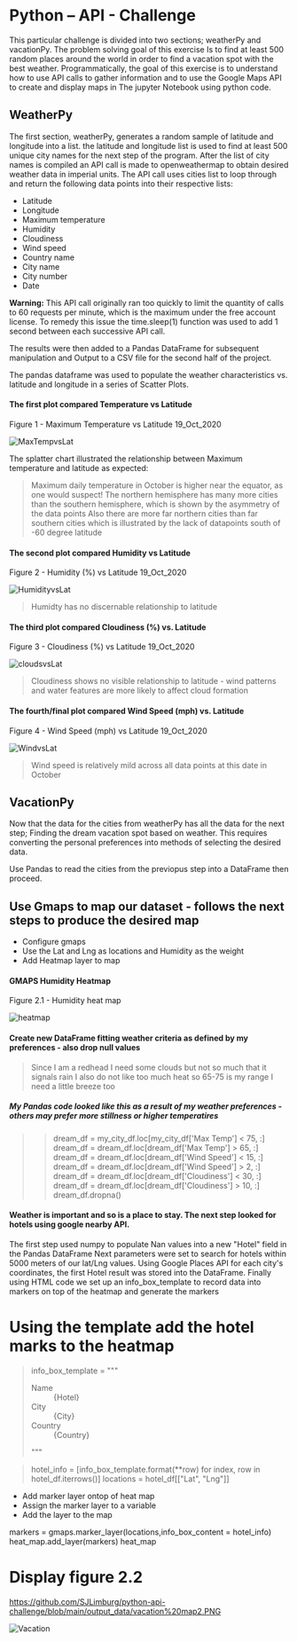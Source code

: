 # Python –  API - Challenge


This particular challenge is divided into two sections; weatherPy and vacationPy. The problem solving goal of this exercise Is to find at least 500 random places around the world in order to find a vacation spot with the best weather.
Programmatically, the goal of this exercise is to understand how to use API calls to gather information and to use the Google Maps API to create and display maps in The jupyter Notebook using python code. 

## WeatherPy
The first section, weatherPy, generates a random sample of latitude and longitude into a list. the latitude and longitude list is used to find at least 500 unique city names for the next step of the program.
After the list of city names is compiled an API call is made to openweathermap to obtain desired weather data in imperial units. 
The API call uses cities list to loop through and return the following data points into their respective lists:

- Latitude
- Longitude
- Maximum temperature
- Humidity
- Cloudiness
- Wind speed
- Country name
- City name
- City number
- Date

**Warning:** This API call originally ran too quickly to limit the quantity of calls to 60 requests per minute, which is the maximum under the free account license. To remedy this issue the time.sleep(1) function was used to add 1 second between each successive API call.

The results were then added to a Pandas DataFrame for subsequent manipulation and Output to a CSV file for the second half of the project. 

The pandas dataframe was used to populate the weather characteristics vs. latitude and longitude in a series of Scatter Plots.

#### The first plot compared Temperature vs Latitude

Figure 1 - Maximum Temperature vs Latitude 19_Oct_2020

![MaxTempvsLat](https://github.com/SJLimburg/python-api-challenge/blob/main/WeatherPy/Maximum%20Temperature%20vs%20Latitude%2019_Oct_2020.png)

The splatter chart illustrated the relationship between Maximum temperature and latitude as expected:

> Maximum daily temperature in October is higher near the equator, as one would suspect!
> The northern hemisphere has many more cities than the southern hemisphere, which is shown by the asymmetry of the data points
> Also there are more far northern cities than far southern cities which is illustrated by the lack of datapoints south of -60 degree latitude

#### The second plot compared Humidity vs Latitude
Figure 2 - Humidity (%) vs Latitude 19_Oct_2020

![HumidityvsLat](https://github.com/SJLimburg/python-api-challenge/blob/main/WeatherPy/Humidity%20(%25)%20vs%20Latitude%2019_Oct_2020.png)

> Humidty has no discernable relationship to latitude

#### The third plot compared Cloudiness (%) vs. Latitude
Figure 3 - Cloudiness (%) vs Latitude 19_Oct_2020

![cloudsvsLat](https://github.com/SJLimburg/python-api-challenge/blob/main/WeatherPy/Cloudiness%20(%25)%20vs%20Latitude%2019_Oct_2020.png)

> Cloudiness shows no visible relationship to latitude - wind patterns and water features are more likely to affect cloud formation

#### The fourth/final plot compared Wind Speed (mph) vs. Latitude
Figure 4 - Wind Speed (mph) vs Latitude 19_Oct_2020

![WindvsLat](https://github.com/SJLimburg/python-api-challenge/blob/main/WeatherPy/Wind%20Speed%20(mph)%20vs%20Latitude%2019_Oct_2020.png)

> Wind speed is relatively mild across all data points at this date in October 


## VacationPy

Now that the data for the cities from weatherPy has all the data for the next step; Finding the dream vacation spot based on weather. This requires converting the personal preferences into methods of selecting the desired data.

Use Pandas to read the cities from the previopus step into a DataFrame then proceed.

## Use Gmaps to map our dataset - follows the next steps to produce the desired map

- Configure gmaps
- Use the Lat and Lng as locations and Humidity as the weight
- Add Heatmap layer to map

#### GMAPS Humidity Heatmap
Figure 2.1 - Humidity heat map

![heatmap](https://github.com/SJLimburg/python-api-challenge/blob/main/output_data/Humidity%20Heat%20map.PNG)

#### Create new DataFrame fitting weather criteria as defined by my preferences - also drop null values

> Since I am a redhead I need some clouds but not so much that it signals rain
> I also do not like too much heat so 65-75 is my range 
> I need a little breeze too

##### My Pandas code looked like this as a result of my weather preferences - others may prefer more stillness or higher temperatires

>>  dream_df = my_city_df.loc[my_city_df['Max Temp'] < 75, :]
>>  dream_df = dream_df.loc[dream_df['Max Temp'] > 65, :]
>>  dream_df = dream_df.loc[dream_df['Wind Speed'] < 15, :]
>>  dream_df = dream_df.loc[dream_df['Wind Speed'] > 2, :]
>>  dream_df = dream_df.loc[dream_df['Cloudiness'] < 30, :]
>>  dream_df = dream_df.loc[dream_df['Cloudiness'] > 10, :]
>>  dream_df.dropna()

#### Weather is important and so is a place to stay. The next step looked for hotels using google nearby API.

The first step used numpy to populate Nan values into a new "Hotel" field in the Pandas DataFrame
Next parameters were set  to search for hotels within 5000 meters of our lat/Lng values.
Using Google Places API for each city's coordinates, the first Hotel result was stored into the DataFrame.
Finally using HTML code we set up an info_box_template to record data into markers on top of the heatmap and generate the markers

# Using the template add the hotel marks to the heatmap

> info_box_template = """
> <dl>
> <dt>Name</dt><dd>{Hotel}</dd>
> <dt>City</dt><dd>{City}</dd>
> <dt>Country</dt><dd>{Country}</dd>
> </dl>
> """

> hotel_info = [info_box_template.format(**row) for index, row in hotel_df.iterrows()]
> locations = hotel_df[["Lat", "Lng"]]

- Add marker layer ontop of heat map
- Assign the marker layer to a variable
- Add the layer to the map

markers = gmaps.marker_layer(locations,info_box_content = hotel_info)
heat_map.add_layer(markers)
heat_map

# Display figure 2.2
https://github.com/SJLimburg/python-api-challenge/blob/main/output_data/vacation%20map2.PNG

![Vacation](https://github.com/SJLimburg/python-api-challenge/blob/main/output_data/vacation%20map2.PNG)
